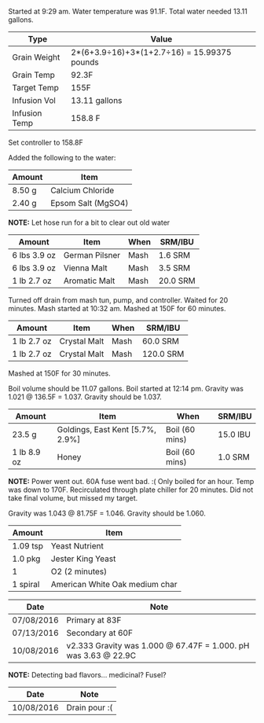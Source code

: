 Started at 9:29 am. Water temperature was 91.1F. Total water needed 13.11 gallons.

Type | Value
--- | ---
Grain Weight | 2*(6+3.9÷16)+3*(1+2.7÷16) = 15.99375 pounds
Grain Temp | 92.3F
Target Temp | 155F
Infusion Vol | 13.11 gallons
Infusion Temp | 158.8 F

Set controller to 158.8F

Added the following to the water:

Amount | Item
--- | ---
8.50 g | Calcium Chloride
2.40 g | Epsom Salt (MgSO4)

**NOTE:** Let hose run for a bit to clear out old water

Amount | Item | When | SRM/IBU
--- | --- | --- | ---
6 lbs 3.9 oz | German Pilsner | Mash | 1.6 SRM
6 lbs 3.9 oz | Vienna Malt | Mash | 3.5 SRM
1 lb 2.7 oz | Aromatic Malt | Mash | 20.0 SRM

Turned off drain from mash tun, pump, and controller. Waited for 20 minutes.
Mash started at 10:32 am.  Mashed at 150F for 60 minutes.

Amount | Item | When | SRM/IBU
--- | --- | --- | ---
1 lb 2.7 oz | Crystal Malt | Mash | 60.0 SRM
1 lb 2.7 oz | Crystal Malt | Mash | 120.0 SRM

Mashed at 150F for 30 minutes.

Boil volume should be 11.07 gallons. Boil started at 12:14 pm.
Gravity was 1.021 @ 136.5F = 1.037.  Gravity should be 1.037.

Amount | Item | When | SRM/IBU
--- | --- | --- | ---
23.5 g | Goldings, East Kent [5.7%, 2.9%] | Boil (60 mins) | 15.0 IBU
1 lb 8.9 oz | Honey | Boil (60 mins) | 1.0 SRM

**NOTE:** Power went out. 60A fuse went bad. :(  Only boiled for an hour. Temp was down to 170F. Recirculated through plate chiller for 20 minutes.  Did not take final volume, but missed my target.

Gravity was 1.043 @ 81.75F = 1.046. Gravity should be 1.060.

Amount | Item
--- | ---
1.09 tsp | Yeast Nutrient
1.0 pkg | Jester King Yeast
1 | O2 (2 minutes)
1 spiral | American White Oak medium char

Date | Note
--- | ---
07/08/2016 | Primary at 83F
07/13/2016 | Secondary at 60F
10/08/2016 | v2.333 Gravity was 1.000 @ 67.47F = 1.000. pH was 3.63 @ 22.9C

**NOTE:** Detecting bad flavors... medicinal? Fusel?

Date | Note
--- | ---
10/08/2016 | Drain pour :(
